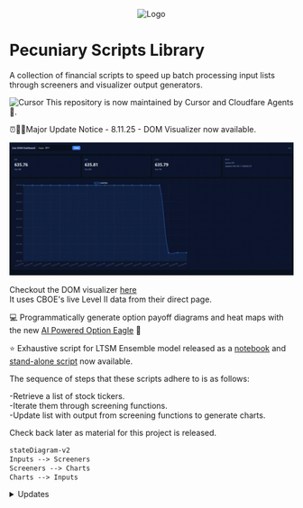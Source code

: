 <p align="center">  
<img src="https://github.com/Photon1c/PecuniaryScriptsLibrary/blob/main/inputs/logo.png" alt="Logo"/ width="100" height="100">
</p>  
    
# Pecuniary Scripts Library

A collection of financial scripts to speed up batch processing input lists through screeners and visualizer output generators.  

![Cursor](https://cdn-1.webcatalog.io/catalog/cursor-web/cursor-web-icon-filled-256.webp?v=1752559562861) This repository is now maintained by Cursor and Cloudfare Agents 🤖.

⏰🧭🏁Major Update Notice - 8.11.25 - DOM Visualizer now available.

![DOM](inputs/media/live_DOM.gif)  

Checkout the DOM visualizer [here](https://github.com/Photon1c/PecuniaryScriptsLibrary/tree/main/scripts/dashboards)  
It uses CBOE's live Level II data from their direct page.

💻 Programmatically generate option payoff diagrams and heat maps with the new [AI Powered Option Eagle](scripts/ai_powered_option_eagle.py) 🦅 

⭐ Exhaustive script for LTSM Ensemble model released as a [notebook](scripts/refined_report_builders/lstm-ml-stock-predictions.ipynb) and [stand-alone script](scripts/refined_report_builders/LSTM-prediction-ensemble-chart-forecaster.py) now available.  

The sequence of steps that these scripts adhere to is as follows:

-Retrieve a list of stock tickers.  
-Iterate them through screening functions.  
-Update list with output from screening functions to generate charts.  

Check back later as material for this project is released.


```mermaid
stateDiagram-v2
Inputs --> Screeners
Screeners --> Charts
Charts --> Inputs
```
<details>
<summary>Updates</summary>  

# Update 3.22.2025  

New [AI Powered Option Eagle](scripts/ai_powered_option_eagle.py) 🦅 is useful to visualize multi-leg strategies and identify points of interests for stocks.  

# Update 3.18.25

Comprehensive HTML [Report Maker](scripts/refined_report_builders/fin-report-nasdaq.ipynb) for stock data using Nasdaq historical data. Sample outout can be viewed [here](https://cheddarbutler.com/work/financialreports/stockreports/spy_03182025_report/). Kaggle is recommended to handle datasets like this one.

# Update 3.12.25

A powerful [Long short-term memory (LSTM) script](scripts/refined_report_builders/LSTM-prediction-ensemble-chart-forecaster.py) that calculates an ensemble of statistical measures in order to generate a chart with predictive ranges is now available. It is still being debugged, but it's powerful enough to warrant being backed up and shared for posterity ☄️ Enjoy! The script is also in a [notebook](scripts/refined_report_builders/lstm-ml-stock-predictions.ipynb) that may be run with Kaggle, Google Collab, Jupyter Notebook, etc. The runtime suggested is a GPU for faster runtimes.   

# Update 3.3.2025 - 💹

A new tool, the [Metric Visualizer](/scripts/Financial-Metric-Visualizer.ipynb) is now available.  It computes the Sharpe Ratio, Annualized Return, and Volatility to then geneate a chart.

# Update 2.24.2025 - ✏️🗒📊

The [Tangency Portfolio Advanced Report Generator](/scripts/TangencyPortfolio-Advanced-Analysis.py) is now available.  

# Update 2.22.25 -💹👀📓

The [Option AI Payoff Diagram Generator](/inputs/OptionPayoff-AI-Creator.ipynb) is now available. Also, check out the [Stock Candle Wick Analyzers](https://github.com/Photon1c/StockCandleWickAnalyzers) repository for examples of the workflow mentioned on the 2.20.25 update.

# Update 2.20.2025 - 🧠🌠⏲️

The current project workflow is under development, check back for updates:

![AI Stock Vision Flow](/inputs/aistockvision.png)
  
# Update 2.19.2025 - 💻👁️📊

The [Trading View - Chart Extractor](scripts/TradingView-ChartExtractor.ipynb) is a useful image saving script to collect stock charts that LLMs can use for vision analysis.  


# Advanced Screening Added 2.9.2025 ⚗️🔎  

A hypothetical portfolio that contains a given list of tickers may be sorted in the following manner so as to decide which positions to close and which to keep. This is for educational purposes only and is not financial advice, the concepts here are meant to build upon existing ones and branch on to new ones. The [following script](https://github.com/Photon1c/PecuniaryScriptsLibrary/blob/main/scripts/advanced_screener_portfolio_manager.py) uses the logic in the flow diagram below: 

```mermaid
flowchart TD
    A[Start] --> B{Evaluate Stock Performance}
    B -- Gain > 10% --> C{Consider for Gainers}
    B -- Loss > 5% --> D{Consider for Losers}
    
    C -- Short-Term Strategy --> G("Gainers_close: Sell and take profits")
    C -- Long-Term Strategy --> H("Gainers_keep: Hold for potential growth")
    
    D -- Loss Potential Recoverable --> I("Losers_keep: Hold and wait for improvement")
    D -- Loss Unlikely to Recover --> J("Losers_close: Sell and cut losses")
    
    B -- No Significant Change --> K["Monitor and Re-evaluate Later"]
```
</details>

